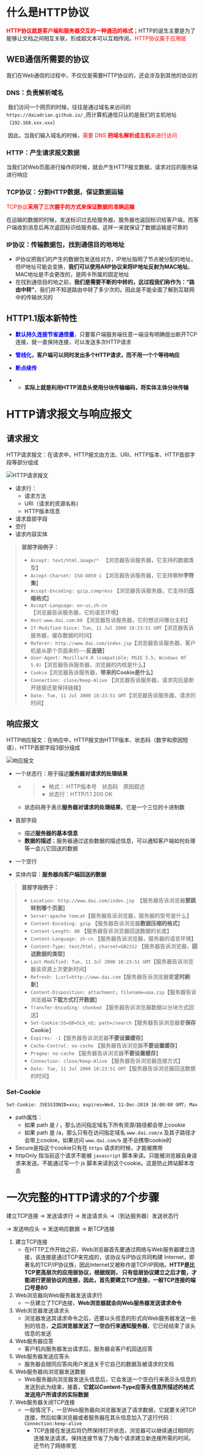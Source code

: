# 什么是HTTP协议

​		**<font color=red>HTTP协议就是客户端和服务器交互的一种通迅的格式</font>**；HTTP的诞生主要是为了能够让文档之间相互关联，形成超文本可以互相传阅，<font color=red>HTTP协议属于应用层</font>



## WEB通信所需要的协议

我们在Web通信的过程中，不仅仅是需要HTTP协议的，还会涉及到其他的协议的

### DNS：负责解析域名

​		我们访问一个网页的时候，往往是通过域名来访问的 `https://daiadrian.github.io/` ,而计算机通信只认的是我们的主机地址（`192.168.xxx.xxx`）

​		因此，当我们输入域名的时候，<font color=red>需要 DNS **把域名解析成主机**来进行访问</font>



### HTTP：产生请求报文数据

当我们对Web页面进行操作的时候，就会产生HTTP报文数据，请求对应的服务端进行响应



### TCP协议：分割HTTP数据，保证数据运输

​		<font color=red>TCP协议**采用了三次握手的方式来保证数据的准确运输**</font>

​		在运输的数据的时候，发送标识过去给服务器，服务器也返回标识给客户端，而客户端收到消息后再次返回标识给服务器。这样一来就保证了数据运输是可靠的



### IP协议：传输数据包，找到通信目的地地址

- IP协议把我们的产生的数据包发送给对方，IP地址指明了节点被分配的地址，但IP地址可能会变换，**我们可以使用ARP协议来将IP地址反射为MAC地址**。MAC地址是不会更改的，是网卡所属的固定地址
- 在找到通信目的地之前，**我们是需要不断的中转的，这过程我们称作为：“路由中转”**，我们并不知道路由中转了多少次的。因此是不能全面了解到互联网中的传输状况的



## HTTP1.1版本新特性

- **<font color=blue>默认持久连接节省通信量</font>**，只要客户端服务端任意一端没有明确提出断开TCP连接，就一直保持连接，可以发送多次HTTP请求

- **<font color=blue>管线化</font>，客户端可以同时发出多个HTTP请求，而不用一个个等待响应**

- **<font color=blue>断点续传</font>**

- - **实际上就是利用HTTP消息头使用分块传输编码，将实体主体分块传输**





# HTTP请求报文与响应报文

## 请求报文

HTTP请求报文：在请求中，HTTP报文由方法、URI、HTTP版本、HTTP首部字段等部分组成

![HTTP请求报文](images\1.HTTP请求报文.png)

- 请求行：
  - 请求方法
  - URI（请求的资源名称）
  - HTTP版本信息
- 请求首部字段
- 空行
- 请求内容实体

> **首部字段例子：**
>
> - `Accept: text/html,image/* `   【浏览器告诉服务器，它支持的数据类型】
> - `Accept-Charset: ISO-8859-1`    【浏览器告诉服务器，它支持哪种**字符集**】
> - `Accept-Encoding: gzip,compress` 【浏览器告诉服务器，它支持的**压缩格式**】
> - `Accept-Language: en-us,zh-cn` 【浏览器告诉服务器，它的语言环境】
> - `Host:www.dai.com:80` 【浏览器告诉服务器，它的想访问哪台主机】
> - `If-Modified-Since: Tue, 11 Jul 2000 18:23:51 GMT`【浏览器告诉服务器，缓存数据的时间】
> - `Referer: http://www.dai.com/index.jsp`【浏览器告诉服务器，客户机是从那个页面来的---**反盗链**】
> - `User-Agent: Mozilla/4.0 (compatible; MSIE 5.5; Windows NT 5.0)`【浏览器告诉服务器，浏览器的内核是什么】
> - `Cookie`【浏览器告诉服务器，**带来的Cookie是什么**】
> - `Connection: close/Keep-Alive`  【浏览器告诉服务器，请求完后是断开链接还是保持链接】
> - `Date: Tue, 11 Jul 2000 18:23:51 GMT`【浏览器告诉服务器，请求的时间】



## 响应报文

HTTP响应报文：在响应中，HTTP报文由HTTP版本、状态码（数字和原因短语）、HTTP首部字段3部分组成

![响应报文](images\2.响应报文.png)

- 一个状态行：用于描述**服务器对请求的处理结果**

  - > - 格式： HTTP版本号　状态码　原因叙述
    > - 状态行：HTTP/1.1      200           OK

  - 状态码用于表示**服务器对请求的处理结果**，它是一个三位的十进制数

- 首部字段
  - 描述**服务器的基本信息**
  - **数据的描述**；服务器通过这些数据的描述信息，可以通知客户端如何处理等一会儿它回送的数据

- 一个空行

- 实体内容：**服务器向客户端回送的数据**



> **首部字段例子：**
>
> - `Location: http://www.dai.com/index.jsp `【服务器告诉浏览器**要跳转到哪个页面**】
> - `Server:apache tomcat`【服务器告诉浏览器，服务器的型号是什么】
> - `Content-Encoding: gzip` 【服务器告诉浏览器**数据压缩的格式**】
> - `Content-Length: 80` 【服务器告诉浏览器回送数据的长度】
> - `Content-Language: zh-cn` 【服务器告诉浏览器，服务器的语言环境】
> - `Content-Type: text/html; charset=GB2312` 【服务器告诉浏览器，**回送数据的类型**】
> - `Last-Modified: Tue, 11 Jul 2000 18:23:51 GMT`【服务器告诉浏览器该资源上次更新时间】
> - `Refresh: 1;url=http://www.dai.com`【服务器告诉浏览器要**定时刷新**】
> - `Content-Disposition: attachment; filename=aaa.zip`【服务器告诉浏览器**以下载方式打开数据**】
> - `Transfer-Encoding: chunked`  【服务器告诉浏览器数据以分块方式回送】
> - `Set-Cookie:SS=Q0=5Lb_nQ; path=/search`【服务器告诉浏览器要**保存Cookie**】
> - `Expires: -1`【服务器告诉浏览器**不要设置缓存**】
> - `Cache-Control: no-cache`  【服务器告诉浏览器**不要设置缓存**】
> - `Pragma: no-cache`   【服务器告诉浏览器**不要设置缓存**】
> - `Connection: close/Keep-Alive`   【服务器告诉浏览器连接方式】
> - `Date: Tue, 11 Jul 2000 18:23:51 GMT`【服务器告诉浏览器回送数据的时间】



### Set-Cookie

```txt
Set-Cookie: JSESSIONID=xxx; expires=Wed, 11-Dec-2019 16:00:00 GMT; Max-Age=543917; path=/; domain=.tapd.cn; Secure; httponly
```

- path属性：
  - 如果 path 是 / ，那么访问指定域名下所有资源/路径都会带上cookie
  - 如果 path 是 /a，那么只有在访问指定域名 `www.dai.com/a` 及其子路径才会带上cookie，如果访问 `www.dai.com/b` 是不会携带cookie的
- Secure是指这个cookie只有在 `https` 请求的时候，才能被携带
- httpOnly 指当前这个请求不能被 `javascript` 脚本来读。只能被浏览器自身请求来发送。不能通过写一个 js 脚本来读到这个cookie。这是防止跨站脚本攻击 



# 一次完整的HTTP请求的7个步骤

建立TCP连接  ->  发送请求行  ->  发送请求头  ->（到达服务器）发送状态行

 ->   发送响应头  ->    发送响应数据  ->   断TCP连接



1. 建立TCP连接
   - 在HTTP工作开始之前，Web浏览器首先要通过网络与Web服务器建立连接，该连接是通过TCP来完成的，该协议与IP协议共同构建 Internet，即著名的TCP/IP协议族，因此Internet又被称作是TCP/IP网络。**HTTP是比TCP更高层次的应用层协议，根据规则， 只有低层协议建立之后才能，才能进行更层协议的连接，因此，首先要建立TCP连接，一般TCP连接的端口号是80**
2. Web浏览器向Web服务器发送请求行
   - 一旦建立了TCP连接，**Web浏览器就会向Web服务器发送请求命令**
3. Web浏览器发送请求头
   - 浏览器发送其请求命令之后，还要以头信息的形式向Web服务器发送一些别的信息，**之后浏览器发送了一空白行来通知服务器**，它已经结束了该头信息的发送
4. Web服务器应答
   - 客户机向服务器发出请求后，服务器会客户机回送应答
5. Web服务器发送应答头
   - 服务器会随同应答向用户发送关于它自己的数据及被请求的文档
6. Web服务器向浏览器发送数据
   - Web服务器向浏览器发送头信息后，它会发送一个空白行来表示头信息的发送到此为结束，接着，**它就以Content-Type应答头信息所描述的格式发送用户所请求的实际数据**
7. Web服务器关闭TCP连接
   - 一般情况下，一旦Web服务器向浏览器发送了请求数据，它就要关闭TCP连接，然后如果浏览器或者服务器在其头信息加入了这行代码：`Connection:keep-alive`
     - TCP连接在发送后将仍然保持打开状态，浏览器可以继续通过相同的连接发送请求。保持连接节省了为每个请求建立新连接所需的时间，还节约了网络带宽

